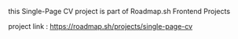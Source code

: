 this Single-Page CV project is part of Roadmap.sh Frontend Projects 

project link : https://roadmap.sh/projects/single-page-cv
